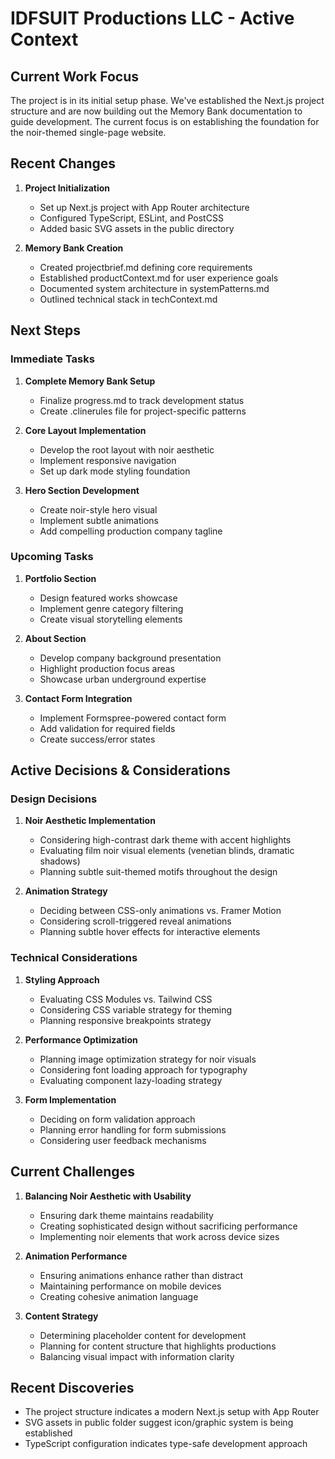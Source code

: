 # IDFSUIT Productions LLC - Active Context

## Current Work Focus

The project is in its initial setup phase. We've established the Next.js project structure and are now building out the Memory Bank documentation to guide development. The current focus is on establishing the foundation for the noir-themed single-page website.

## Recent Changes

1. **Project Initialization**
   - Set up Next.js project with App Router architecture
   - Configured TypeScript, ESLint, and PostCSS
   - Added basic SVG assets in the public directory

2. **Memory Bank Creation**
   - Created projectbrief.md defining core requirements
   - Established productContext.md for user experience goals
   - Documented system architecture in systemPatterns.md
   - Outlined technical stack in techContext.md

## Next Steps

### Immediate Tasks
1. **Complete Memory Bank Setup**
   - Finalize progress.md to track development status
   - Create .clinerules file for project-specific patterns

2. **Core Layout Implementation**
   - Develop the root layout with noir aesthetic
   - Implement responsive navigation
   - Set up dark mode styling foundation

3. **Hero Section Development**
   - Create noir-style hero visual
   - Implement subtle animations
   - Add compelling production company tagline

### Upcoming Tasks
1. **Portfolio Section**
   - Design featured works showcase
   - Implement genre category filtering
   - Create visual storytelling elements

2. **About Section**
   - Develop company background presentation
   - Highlight production focus areas
   - Showcase urban underground expertise

3. **Contact Form Integration**
   - Implement Formspree-powered contact form
   - Add validation for required fields
   - Create success/error states

## Active Decisions & Considerations

### Design Decisions
1. **Noir Aesthetic Implementation**
   - Considering high-contrast dark theme with accent highlights
   - Evaluating film noir visual elements (venetian blinds, dramatic shadows)
   - Planning subtle suit-themed motifs throughout the design

2. **Animation Strategy**
   - Deciding between CSS-only animations vs. Framer Motion
   - Considering scroll-triggered reveal animations
   - Planning subtle hover effects for interactive elements

### Technical Considerations
1. **Styling Approach**
   - Evaluating CSS Modules vs. Tailwind CSS
   - Considering CSS variable strategy for theming
   - Planning responsive breakpoints strategy

2. **Performance Optimization**
   - Planning image optimization strategy for noir visuals
   - Considering font loading approach for typography
   - Evaluating component lazy-loading strategy

3. **Form Implementation**
   - Deciding on form validation approach
   - Planning error handling for form submissions
   - Considering user feedback mechanisms

## Current Challenges

1. **Balancing Noir Aesthetic with Usability**
   - Ensuring dark theme maintains readability
   - Creating sophisticated design without sacrificing performance
   - Implementing noir elements that work across device sizes

2. **Animation Performance**
   - Ensuring animations enhance rather than distract
   - Maintaining performance on mobile devices
   - Creating cohesive animation language

3. **Content Strategy**
   - Determining placeholder content for development
   - Planning for content structure that highlights productions
   - Balancing visual impact with information clarity

## Recent Discoveries

- The project structure indicates a modern Next.js setup with App Router
- SVG assets in public folder suggest icon/graphic system is being established
- TypeScript configuration indicates type-safe development approach